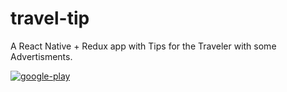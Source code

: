 # travel-tip
A React Native + Redux app with Tips for the Traveler with some Advertisments.

[![google-play](https://shootismoke.github.io/assets/images/play-store.png)](https://play.google.com/store/apps/details?id=com.marcos.travelTip)

